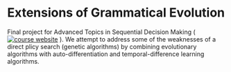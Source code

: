 # Extensions of Grammatical Evolution
Final project for Advanced Topics in Sequential Decision Making ( [![course website](aa229.stanford.edu)](aa229.stanford.edu) ).
We attempt to address some of the weaknesses of a direct plicy search (genetic algorithms) by combining evolutionary algorithms with auto-differentiation and temporal-difference learning algorithms.


